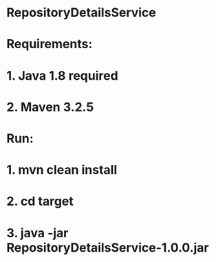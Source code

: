 # RepositoryDetailsService
# Requirements:
# 1. Java 1.8 required
# 2. Maven 3.2.5
# Run:
# 1. mvn clean install
# 2. cd target
# 3. java -jar RepositoryDetailsService-1.0.0.jar